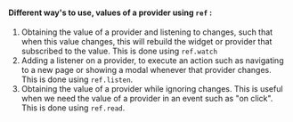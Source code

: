 #### Different way's to use, values of a provider using `ref` :
1. Obtaining the value of a provider and listening to changes, such that when this value changes, this will rebuild the widget or provider that subscribed to the value. This is done using `ref.watch`
2. Adding a listener on a provider, to execute an action such as navigating to a new page or showing a modal whenever that provider changes. This is done using `ref.listen`.
3. Obtaining the value of a provider while ignoring changes. This is useful when we need the value of a provider in an event such as "on click". This is done using `ref.read`.